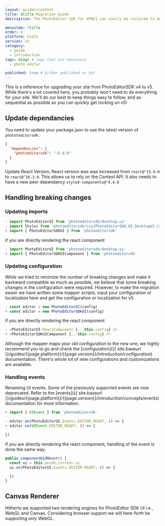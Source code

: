 ```yaml
---
layout: guides/content
title: &title Migration Guide
description: The PhotoEditor SDK for HTML5 can easily be tailored to meet your business needs. Learn how to swiftly create the editor your use-case requires.

menuitem: *title
order: 4
platform: html5
version: v5
category:
  - guide
  - introduction
tags: &tags # tags that are necessary
  - photo editor

published: true # Either published or not
---
```


This is a reference for upgrading your site from PhotoEditorSDK v4 to v5. While there's a lot covered here, you probably won't need to do everything for your site. We'll do our best to keep things easy to follow, and as sequential as possible so you can quickly get rocking on v5!

## Update dependancies

You need to update your package.json to use the latest version of `phototeditorsdk`.

```json
{
  "dependencies": {
    "photoeditorsdk": "~5.0.0"
  }
}
```

Update React Version, React version was was increased from `react@^15.0.0` to `react@^16.3.0`. This allows us to rely on the Context API. It also needs to have a new peer dependancy `styled-components@^4.4.0`


## Handling breaking changes
### Updating imports
```js
- import PhotoEditorUI from 'photoeditorsdk/desktop-ui'
- import Styles from 'photoeditorsdk/css/PhotoEditorSDK.UI.DesktopUI.css'
+ import { PhotoEditorSDKUI } from 'photoeditorsdk'

```

if you are directly rendering the react component
```js
- import PhotoEditorUI from 'photoeditorsdk/desktop-ui'
+ import { PhotoEditorSDKUIComponent } from 'photoeditorsdk'
```


### Updating configuration

While we tried to minimize the number of breaking changes and make it backward compatible as much as possible, we believe that some breaking changes in the configuration were required. However, to make the migration easier we have written some mapper scripts, input your configuration or localization here and get the configuration or localization for v5.

```js
- const editor = new PhotoEditorUI(config)
+ const editor = new PhotoEditorSDKUI(config)

```

if you are directly rendering the react component

```js
- <PhotoEditorUI.ReactComponent {...this.config} />
+ <PhotoEditorSDKUIComponent {...this.config} />
```

Although the mapper maps your old configuration to the new one, we highly recommend you to go and check the [configuration]({{ site.baseurl }}/guides/{{page.platform}}/{{page.version}}/introduction/configuration) documentation. There's whole lot of new configurations and customizations are available.

### Handling events

Renaming UI events. Some of the previously supported events are now deprecated. Refer to the [events]({{ site.baseurl }}/guides/{{page.platform}}/{{page.version}}/introduction/concepts/events) documentation for more information.

```js
+ import { UIEvent } from 'photoeditorsdk'

- editor.on(PhotoEditorUI.Events.EDITOR_READY, () => {
+ editor.on(UIEvent.EDITOR_READY, () => {

})
```

if you are directly rendering the react component, handling of the event is done the same way.

```js
public componentDidMount() {
  const ui = this.pesdk.current.ui
  ui.on(PhotoEditorUI.Events.EDITOR_READY, () => {

  })
}
```

## Canvas Renderer
Hitherto we supported two rendering engines for PhotoEditor SDK UI i.e., WebGL and Canvas. Considering browser support we will here-forth be supporting only WebGL.